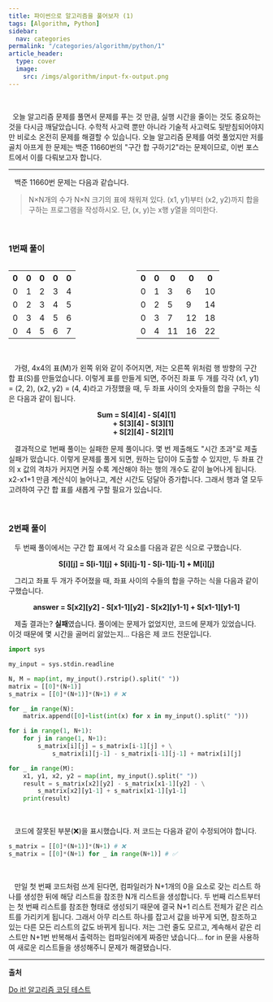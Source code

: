 ```yaml
---
title: 파이썬으로 알고리즘을 풀어보자 (1)
tags: [Algorithm, Python]
sidebar:
  nav: categories
permalink: "/categories/algorithm/python/1"
article_header:
  type: cover
  image:
    src: /imgs/algorithm/input-fx-output.png
---
```


<!--more-->

<br/>

&nbsp;&nbsp;오늘 알고리즘 문제를 풀면서 문제를 푸는 것 만큼, 실행 시간을 줄이는 것도 중요하는 것을 다시금 깨달았습니다. 수학적 사고력 뿐만 아니라 기술적 사고력도 뒷받침되어야지만 비로소 온전히 문제를 해결할 수 있습니다. 오늘 알고리즘 문제를 여럿 풀었지만 저를 골치 아프게 한 문제는 백준 11660번의 "구간 합 구하기2"라는 문제이므로, 이번 포스트에서 이를 다뤄보고자 합니다.

---

&nbsp;&nbsp; 백준 11660번 문제는 다음과 같습니다.

> N×N개의 수가 N×N 크기의 표에 채워져 있다. (x1, y1)부터 (x2, y2)까지 합을 구하는 프로그램을 작성하시오. 단, (x, y)는 x행 y열을 의미한다.

<br/>

### 1번째 풀이

<div style="display:grid; grid-template-columns: repeat(2, 1fr)">
<table>
<tbody>
  <tr>
    <th>0</th>
    <th>0</th>
    <th>0</th>
    <th>0</th>
    <th>0</th>
  </tr>
  <tr>
    <td>0</td>
    <td>1 </td>
    <td>2 </td>
    <td>3 </td>
    <td>4</td>
  </tr>
  <tr>
    <td>0</td>
    <td>2</td>
    <td>3</td>
    <td>4</td>
    <td>5</td>
  </tr>
  <tr>
    <td>0</td>
    <td>3</td>
    <td>4</td>
    <td>5</td>
    <td>6</td>
  </tr>
  <tr>
    <td>0</td>
    <td>4</td>
    <td>5</td>
    <td>6</td>
    <td>7</td>
  </tr>
</tbody>
</table>
<table>
<tbody>
  <tr>
    <th>0</th>
    <th>0</th>
    <th>0</th>
    <th>0</th>
    <th>0</th>
  </tr>
  <tr>
    <td>0</td>
    <td>1</td>
    <td>3</td>
    <td>6</td>
    <td>10</td>
  </tr>
  <tr>
    <td>0</td>
    <td>2</td>
    <td>5</td>
    <td>9</td>
    <td>14</td>
  </tr>
  <tr>
    <td>0</td>
    <td>3</td>
    <td>7</td>
    <td>12</td>
    <td>18</td>
  </tr>
  <tr>
    <td>0</td>
    <td>4</td>
    <td>11</td>
    <td>16</td>
    <td>22</td>
  </tr>
</tbody>
</table>
</div>

<br/>

&nbsp;&nbsp; 가령, 4x4의 표(M)가 왼쪽 위와 같이 주어지면, 저는 오른쪽 위처럼 행 방향의 구간 합 표(S)를 만들었습니다. 이렇게 표를 만들게 되면, 주어진 좌표 두 개를 각각 (x1, y1) = (2, 2), (x2, y2) = (4, 4)라고 가정했을 때, 두 좌표 사이의 숫자들의 합을 구하는 식은 다음과 같이 됩니다.

<div align="center">
<b>
Sum = S[4][4] &#45; S[4][1]<br/>
&nbsp;&nbsp;&nbsp;&nbsp;&nbsp;&nbsp;&nbsp; &#43; S[3][4] &#45; S[3][1]<br/>
&nbsp;&nbsp;&nbsp;&nbsp;&nbsp;&nbsp;&nbsp; &#43; S[2][4] &#45; S[2][1]
</b>
</div>

&nbsp;&nbsp; 결과적으로 1번째 풀이는 실패한 문제 풀이니다. 몇 번 제출해도 "시간 초과"로 제출 실패가 떴습니다. 이렇게 문제를 풀게 되면, 원하는 답이야 도출할 수 있지만, 두 좌표 간의 x 값의 격차가 커지면 커질 수록 계산해야 하는 행의 개수도 같이 늘어나게 됩니다. x2-x1+1 만큼 계산식이 늘어나고, 계산 시간도 덩달아 증가합니다. 그래서 행과 열 모두 고려하여 구간 합 표를 새롭게 구할 필요가 있습니다.

<br/>

### 2번째 풀이

&nbsp;&nbsp; 두 번째 풀이에서는 구간 합 표에서 각 요소를 다음과 같은 식으로 구했습니다.

<div align="center">
<b>
S[i][j] = S[i-1][j] + S[i][j-1] - S[i-1][j-1] + M[i][j]
</b>
</div>

&nbsp;&nbsp; 그리고 좌표 두 개가 주어졌을 때, 좌표 사이의 수들의 합을 구하는 식을 다음과 같이 구했습니다.

<div align="center">
<b>
answer = S[x2][y2] - S[x1-1][y2] - S[x2][y1-1] + S[x1-1][y1-1]
</b>
</div>

&nbsp;&nbsp; 제출 결과는? **실패**였습니다. 풀이에는 문제가 없었지만, 코드에 문제가 있었습니다. 이것 때문에 몇 시간을 골머리 앓았는지... 다음은 제 코드 전문입니다.

```python
import sys

my_input = sys.stdin.readline

N, M = map(int, my_input().rstrip().split(" "))
matrix = [[0]*(N+1)]
s_matrix = [[0]*(N+1)]*(N+1) # ❌

for _ in range(N):
    matrix.append([0]+list(int(x) for x in my_input().split(" ")))

for i in range(1, N+1):
    for j in range(1, N+1):
        s_matrix[i][j] = s_matrix[i-1][j] + \
            s_matrix[i][j-1] - s_matrix[i-1][j-1] + matrix[i][j]

for _ in range(M):
    x1, y1, x2, y2 = map(int, my_input().split(" "))
    result = s_matrix[x2][y2] - s_matrix[x1-1][y2] - \
        s_matrix[x2][y1-1] + s_matrix[x1-1][y1-1]
    print(result)
```

<br/>

&nbsp;&nbsp; 코드에 잘못된 부분(❌)을 표시했습니다. 저 코드는 다음과 같이 수정되어야 합니다.

```python
s_matrix = [[0]*(N+1)]*(N+1) # ❌
s_matrix = [[0]*(N+1) for _ in range(N+1)] # ✅
```

<br/>

&nbsp;&nbsp; 만일 첫 번째 코드처럼 쓰게 된다면, 컴파일러가 N+1개의 0을 요소로 갖는 리스트 하나를 생성한 뒤에 해당 리스트을 참조한 N개 리스트을 생성합니다. 두 번째 리스트부터는 첫 번째 리스트를 참조한 형태로 생성되기 때문에 결국 N+1 리스트 전체가 같은 리스트를 가리키게 됩니다. 그래서 아무 리스트 하나를 잡고서 값을 바꾸게 되면, 참조하고 있는 다른 모든 리스트의 값도 바뀌게 됩니다. 저는 그런 줄도 모르고, 계속해서 같은 리스트만 N+1번 반복해서 출력하는 컴파일러에게 짜증만 냈습니다... for in 문을 사용하여 새로운 리스트들을 생성해주니 문제가 해결됐습니다.

---

**출처**

[Do it! 알고리즘 코딩 테스트](https://product.kyobobook.co.kr/detail/S000061584928)
